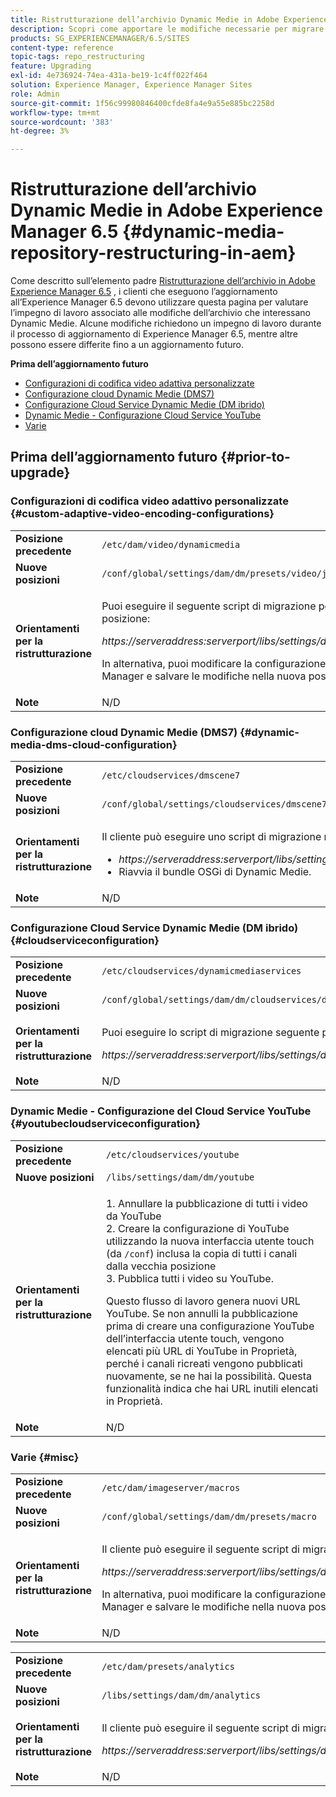 ```yaml
---
title: Ristrutturazione dell’archivio Dynamic Medie in Adobe Experience Manager 6.5
description: Scopri come apportare le modifiche necessarie per migrare alla nuova struttura dell’archivio nell’Experience Manager 6.5 per Dynamic Medie.
products: SG_EXPERIENCEMANAGER/6.5/SITES
content-type: reference
topic-tags: repo_restructuring
feature: Upgrading
exl-id: 4e736924-74ea-431a-be19-1c4ff022f464
solution: Experience Manager, Experience Manager Sites
role: Admin
source-git-commit: 1f56c99980846400cfde8fa4e9a55e885bc2258d
workflow-type: tm+mt
source-wordcount: '383'
ht-degree: 3%

---
```


# Ristrutturazione dell’archivio Dynamic Medie in Adobe Experience Manager 6.5 {#dynamic-media-repository-restructuring-in-aem}

Come descritto sull’elemento padre [Ristrutturazione dell’archivio in Adobe Experience Manager 6.5](/help/sites-deploying/repository-restructuring.md) , i clienti che eseguono l’aggiornamento all’Experience Manager 6.5 devono utilizzare questa pagina per valutare l’impegno di lavoro associato alle modifiche dell’archivio che interessano Dynamic Medie. Alcune modifiche richiedono un impegno di lavoro durante il processo di aggiornamento di Experience Manager 6.5, mentre altre possono essere differite fino a un aggiornamento futuro.

**Prima dell’aggiornamento futuro**

* [Configurazioni di codifica video adattiva personalizzate](/help/sites-deploying/dynamicmedia-repository-restructuring-in-aem-6-5.md#custom-adaptive-video-encoding-configurations)
* [Configurazione cloud Dynamic Medie (DMS7)](/help/sites-deploying/dynamicmedia-repository-restructuring-in-aem-6-5.md#dynamic-media-dms-cloud-configuration)
* [Configurazione Cloud Service Dynamic Medie (DM ibrido)](/help/sites-deploying/dynamicmedia-repository-restructuring-in-aem-6-5.md#cloudserviceconfiguration)
* [Dynamic Medie - Configurazione Cloud Service YouTube](/help/sites-deploying/dynamicmedia-repository-restructuring-in-aem-6-5.md#youtubecloudserviceconfiguration)
* [Varie](/help/sites-deploying/dynamicmedia-repository-restructuring-in-aem-6-5.md#misc)

## Prima dell’aggiornamento futuro {#prior-to-upgrade}

### Configurazioni di codifica video adattivo personalizzate  {#custom-adaptive-video-encoding-configurations}

<table>
 <tbody>
  <tr>
   <td><strong>Posizione precedente</strong></td>
   <td><code>/etc/dam/video/dynamicmedia</code></td>
  </tr>
  <tr>
   <td><strong>Nuove posizioni</strong></td>
   <td><code>/conf/global/settings/dam/dm/presets/video/jcr:content</code></td>
  </tr>
  <tr>
   <td><strong>Orientamenti per la ristrutturazione</strong></td>
   <td><p>Puoi eseguire il seguente script di migrazione per eseguire la migrazione alla nuova posizione:</p> <p><em>https://serveraddress:serverport/libs/settings/dam/dm/presets.migratedmcontent.json</em></p> <p>In alternativa, puoi modificare la configurazione nell’interfaccia utente di Experience Manager e salvare le modifiche nella nuova posizione.</p> </td>
  </tr>
  <tr>
   <td><strong>Note</strong></td>
   <td>N/D<br /> </td>
  </tr>
 </tbody>
</table>

### Configurazione cloud Dynamic Medie (DMS7) {#dynamic-media-dms-cloud-configuration}

<table>
 <tbody>
  <tr>
   <td><strong>Posizione precedente</strong></td>
   <td><code>/etc/cloudservices/dmscene7</code></td>
  </tr>
  <tr>
   <td><strong>Nuove posizioni</strong></td>
   <td><code>/conf/global/settings/cloudservices/dmscene7</code></td>
  </tr>
  <tr>
   <td><strong>Orientamenti per la ristrutturazione</strong></td>
   <td><p>Il cliente può eseguire uno script di migrazione nella posizione seguente:<br /> </p>
    <ul>
     <li><em>https://serveraddress:serverport/libs/settings/dam/dm/presets.migratedmcontent.json</em></li>
     <li>Riavvia il bundle OSGi di Dynamic Medie.</li>
    </ul> </td>
  </tr>
  <tr>
   <td><strong>Note</strong></td>
   <td>N/D</td>
  </tr>
 </tbody>
</table>

### Configurazione Cloud Service Dynamic Medie (DM ibrido) {#cloudserviceconfiguration}

<table>
 <tbody>
  <tr>
   <td><strong>Posizione precedente</strong></td>
   <td><code>/etc/cloudservices/dynamicmediaservices</code></td>
  </tr>
  <tr>
   <td><strong>Nuove posizioni</strong></td>
   <td><code>/conf/global/settings/dam/dm/cloudservices/dynamicmediaservices</code></td>
  </tr>
  <tr>
   <td><strong>Orientamenti per la ristrutturazione</strong></td>
   <td><p>Puoi eseguire lo script di migrazione seguente per allinearlo al modello più recente:</p> <p><em>https://serveraddress:serverport/libs/settings/dam/dm/presets.migratedmcontent.jso</em></p> </td>
  </tr>
  <tr>
   <td><strong>Note</strong></td>
   <td>N/D<br /> </td>
  </tr>
 </tbody>
</table>

### Dynamic Medie - Configurazione del Cloud Service YouTube  {#youtubecloudserviceconfiguration}

<table>
 <tbody>
  <tr>
   <td><strong>Posizione precedente</strong></td>
   <td><code>/etc/cloudservices/youtube</code></td>
  </tr>
  <tr>
   <td><strong>Nuove posizioni</strong></td>
   <td><code>/libs/settings/dam/dm/youtube</code></td>
  </tr>
  <tr>
   <td><strong>Orientamenti per la ristrutturazione</strong></td>
   <td><p>1. Annullare la pubblicazione di tutti i video da YouTube<br /> 2. Creare la configurazione di YouTube utilizzando la nuova interfaccia utente touch (da <code>/conf</code>) inclusa la copia di tutti i canali dalla vecchia posizione<br /> 3. Pubblica tutti i video su YouTube.</p> <p>Questo flusso di lavoro genera nuovi URL YouTube. Se non annulli la pubblicazione prima di creare una configurazione YouTube dell’interfaccia utente touch, vengono elencati più URL di YouTube in Proprietà, perché i canali ricreati vengono pubblicati nuovamente, se ne hai la possibilità. Questa funzionalità indica che hai URL inutili elencati in Proprietà.</p> </td>
  </tr>
  <tr>
   <td><strong>Note</strong></td>
   <td>N/D<br /> </td>
  </tr>
 </tbody>
</table>

### Varie {#misc}

<table>
 <tbody>
  <tr>
   <td><strong>Posizione precedente</strong></td>
   <td><code>/etc/dam/imageserver/macros</code></td>
  </tr>
  <tr>
   <td><strong>Nuove posizioni</strong></td>
   <td><code>/conf/global/settings/dam/dm/presets/macro</code></td>
  </tr>
  <tr>
   <td><strong>Orientamenti per la ristrutturazione</strong></td>
   <td><p>Il cliente può eseguire il seguente script di migrazione.</p> <p><em>https://serveraddress:serverport/libs/settings/dam/dm/presets.migratedmcontent.json</em></p> <p>In alternativa, puoi modificare la configurazione nell’interfaccia utente di Experience Manager e salvare le modifiche nella nuova posizione.</p> </td>
  </tr>
  <tr>
   <td><strong>Note</strong></td>
   <td>N/D</td>
  </tr>
 </tbody>
</table>

<table>
 <tbody>
  <tr>
   <td><strong>Posizione precedente</strong></td>
   <td><code>/etc/dam/presets/analytics</code></td>
  </tr>
  <tr>
   <td><strong>Nuove posizioni</strong></td>
   <td><code>/libs/settings/dam/dm/analytics</code></td>
  </tr>
  <tr>
   <td><strong>Orientamenti per la ristrutturazione</strong></td>
   <td><p>Il cliente può eseguire il seguente script di migrazione.</p> <p><em>https://serveraddress:serverport/libs/settings/dam/dm/presets.migratedmcontent.json</em></p> </td>
  </tr>
  <tr>
   <td><strong>Note</strong></td>
   <td>N/D</td>
  </tr>
 </tbody>
</table>
